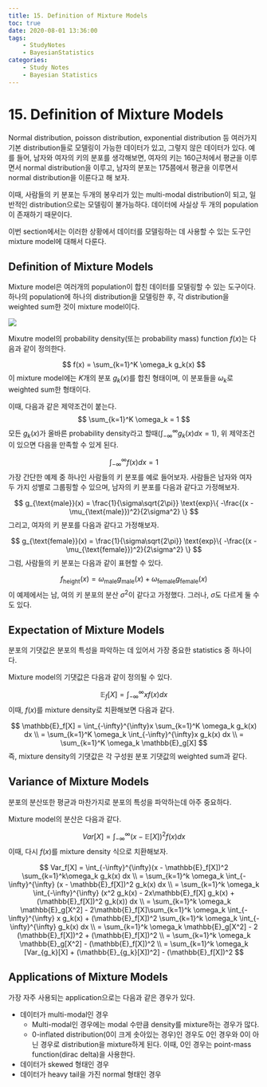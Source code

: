```yaml
---
title: 15. Definition of Mixture Models
toc: true
date: 2020-08-01 13:36:00
tags:
	- StudyNotes
	- BayesianStatistics
categories:
	- Study Notes
	- Bayesian Statistics
---
```




# 15. Definition of Mixture Models

 

Normal distribution, poisson distribution, exponential distribution 등 여러가지 기본 distribution들로 모델링이 가능한 데이터가 있고, 그렇지 않은 데이터가 있다. 예를 들어, 남자와 여자의 키의 분포를 생각해보면, 여자의 키는 160근처에서 평균을 이루면서 normal distribution을 이루고, 남자의 분포는 175쯤에서 평균을 이루면서 normal distribution을 이룬다고 해 보자.

이때, 사람들의 키 분포는 두개의 봉우리가 있는 multi-modal distribution이 되고, 일반적인 distribution으로는 모델링이 불가능하다. 데이터에 사실상 두 개의 population이 존재하기 때문이다.

이번 section에서는 이러한 상황에서 데이터를 모델링하는 데 사용할 수 있는 도구인 mixture model에 대해서 다룬다.



## Definition of Mixture Models

Mixture model은 여러개의 population이 합친 데이터를 모델링할 수 있는 도구이다. 하나의 population에 하나의 distribution을 모델링한 후, 각 distribution을 weighted sum한 것이 mixture model이다.

![](https://raw.githubusercontent.com/wayexists02/my-study-note/image/typora/image1.png)

Mixutre model의 probability density(또는 probability mass) function $f(x)$는 다음과 같이 정의한다.

$$
f(x) = \sum_{k=1}^K \omega_k g_k(x)
$$
이 mixture model에는 $K$개의 분포 $g_k(x)$를 합친 형태이며, 이 분포들을 $\omega_k$로 weighted sum한 형태이다.

이때, 다음과 같은 제약조건이 붙는다.
$$
\sum_{k=1}^K \omega_k = 1
$$
모든 $g_k(x)$가 올바른 probability density라고 할때($\int_{-\infty}^{\infty} g_k(x) dx = 1$), 위 제약조건이 있으면 다음을 만족할 수 있게 된다.

$$
\int_{-\infty}^{\infty} f(x) dx = 1
$$
가장 간단한 예제 중 하나인 사람들의 키 분포를 예로 들어보자. 사람들은 남자와 여자 두 가지 성별로 그룹핑할 수 있으며, 남자의 키 분포를 다음과 같다고 가정해보자.

$$
g_{\text{male}}(x) = \frac{1}{\sigma\sqrt{2\pi}} \text{exp}\{ -\frac{(x - \mu_{\text{male}})^2}{2\sigma^2} \}
$$
그리고, 여자의 키 분포를 다음과 같다고 가정해보자.

$$
g_{\text{female}}(x) = \frac{1}{\sigma\sqrt{2\pi}} \text{exp}\{ -\frac{(x - \mu_{\text{female}})^2}{2\sigma^2} \}
$$
그럼, 사람들의 키 분포는 다음과 같이 표현할 수 있다.

$$
f_{\text{height}}(x) = \omega_{\text{male}}g_{\text{male}}(x) + \omega_{\text{female}}g_{\text{female}}(x)
$$
이 예제에서는 남, 여의 키 분포의 분산 $\sigma^2$이 같다고 가정했다. 그러나, $\sigma$도 다르게 둘 수도 있다.



## Expectation of Mixture Models

분포의 기댓값은 분포의 특성을 파악하는 데 있어서 가장 중요한 statistics 중 하나이다.

Mixture model의 기댓값은 다음과 같이 정의될 수 있다.

$$
\mathbb{E}_f[X] = \int_{-{\infty}}^{\infty}xf(x) dx
$$
이때, $f(x)$를 mixture density로 치환해보면 다음과 같다.

$$
\mathbb{E}_f[X] = \int_{-\infty}^{\infty}x \sum_{k=1}^K \omega_k g_k(x) dx \\
= \sum_{k=1}^K \omega_k \int_{-\infty}^{\infty}x  g_k(x) dx \\
= \sum_{k=1}^K \omega_k \mathbb{E}_g[X]
$$
즉, mixture density의 기댓값은 각 구성원 분포 기댓값의 weighted sum과 같다.



## Variance of Mixture Models

분포의 분산또한 평균과 마찬가지로 분포의 특성을 파악하는데 아주 중요하다.

Mixture model의 분산은 다음과 같다.

$$
Var[X] = \int_{-\infty}^{\infty}(x - \mathbb{E}[X])^2 f(x) dx
$$
이때, 다시 $f(x)$를 mixture density 식으로 치환해보자.

$$
Var_f[X] = \int_{-\infty}^{\infty}(x - \mathbb{E}_f[X])^2 \sum_{k=1}^k\omega_k g_k(x) dx \\
= \sum_{k=1}^k \omega_k \int_{-\infty}^{\infty} (x - \mathbb{E}_f[X])^2 g_k(x) dx \\
= \sum_{k=1}^k \omega_k \int_{-\infty}^{\infty} (x^2 g_k(x) - 2x\mathbb{E}_f[X] g_k(x) + (\mathbb{E}_f[X])^2 g_k(x)) dx \\
= \sum_{k=1}^k \omega_k \mathbb{E}_g[X^2] - 2\mathbb{E}_f[X]\sum_{k=1}^k \omega_k \int_{-\infty}^{\infty} x g_k(x) + (\mathbb{E}_f[X])^2 \sum_{k=1}^k \omega_k \int_{-\infty}^{\infty} g_k(x) dx \\
= \sum_{k=1}^k \omega_k \mathbb{E}_g[X^2] - 2 (\mathbb{E}_f[X])^2 + (\mathbb{E}_f[X])^2 \\
= \sum_{k=1}^k \omega_k \mathbb{E}_g[X^2] -  (\mathbb{E}_f[X])^2 \\
= \sum_{k=1}^k \omega_k [Var_{g_k}[X] + (\mathbb{E}_{g_k}[X])^2] - (\mathbb{E}_f[X])^2
$$


## Applications of Mixture Models

가장 자주 사용되는 application으로는 다음과 같은 경우가 있다.

- 데이터가 multi-modal인 경우
    - Multi-modal인 경우에는 modal 수만큼 density를 mixture하는 경우가 많다.
    - 0-inflated distribution(0이 크게 솟아있는 경우)인 경우도 0인 경우와 0이 아닌 경우로 distribution을 mixture하게 된다. 이때, 0인 경우는 point-mass function(dirac delta)을 사용한다.
- 데이터가 skewed 형태인 경우
- 데이터가 heavy tail을 가진 normal 형태인 경우